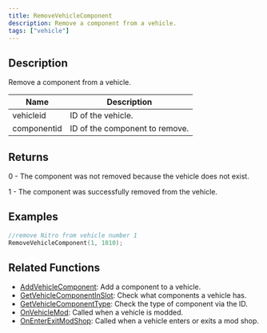 ```yaml
---
title: RemoveVehicleComponent
description: Remove a component from a vehicle.
tags: ["vehicle"]
---
```


## Description

Remove a component from a vehicle.

| Name        | Description                    |
| ----------- | ------------------------------ |
| vehicleid   | ID of the vehicle.             |
| componentid | ID of the component to remove. |

## Returns

0 - The component was not removed because the vehicle does not exist.

1 - The component was successfully removed from the vehicle.

## Examples

```c
//remove Nitro from vehicle number 1
RemoveVehicleComponent(1, 1010);
```

## Related Functions

- [AddVehicleComponent](AddVehicleComponent.md): Add a component to a vehicle.
- [GetVehicleComponentInSlot](GetVehicleComponentInSlot.md): Check what components a vehicle has.
- [GetVehicleComponentType](GetVehicleComponentType.md): Check the type of component via the ID.
- [OnVehicleMod](../callbacks/OnVehicleMod.md): Called when a vehicle is modded.
- [OnEnterExitModShop](../callbacks/OnEnterExitModShop.md): Called when a vehicle enters or exits a mod shop.
